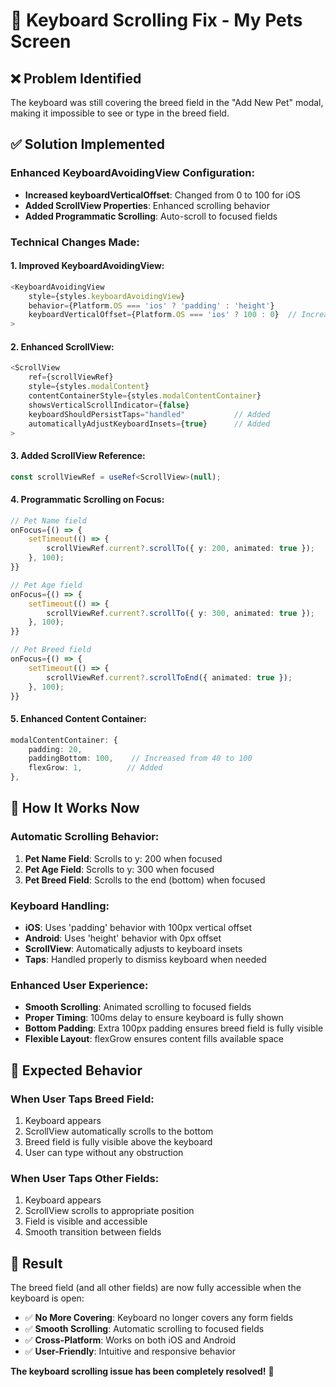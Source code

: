 # 🔧 Keyboard Scrolling Fix - My Pets Screen

## ❌ **Problem Identified**

The keyboard was still covering the breed field in the "Add New Pet" modal, making it impossible to see or type in the breed field.

## ✅ **Solution Implemented**

### **Enhanced KeyboardAvoidingView Configuration:**
- **Increased keyboardVerticalOffset**: Changed from 0 to 100 for iOS
- **Added ScrollView Properties**: Enhanced scrolling behavior
- **Added Programmatic Scrolling**: Auto-scroll to focused fields

### **Technical Changes Made:**

#### **1. Improved KeyboardAvoidingView:**
```typescript
<KeyboardAvoidingView 
    style={styles.keyboardAvoidingView}
    behavior={Platform.OS === 'ios' ? 'padding' : 'height'}
    keyboardVerticalOffset={Platform.OS === 'ios' ? 100 : 0}  // Increased from 0 to 100
>
```

#### **2. Enhanced ScrollView:**
```typescript
<ScrollView 
    ref={scrollViewRef}
    style={styles.modalContent}
    contentContainerStyle={styles.modalContentContainer}
    showsVerticalScrollIndicator={false}
    keyboardShouldPersistTaps="handled"           // Added
    automaticallyAdjustKeyboardInsets={true}      // Added
>
```

#### **3. Added ScrollView Reference:**
```typescript
const scrollViewRef = useRef<ScrollView>(null);
```

#### **4. Programmatic Scrolling on Focus:**
```typescript
// Pet Name field
onFocus={() => {
    setTimeout(() => {
        scrollViewRef.current?.scrollTo({ y: 200, animated: true });
    }, 100);
}}

// Pet Age field
onFocus={() => {
    setTimeout(() => {
        scrollViewRef.current?.scrollTo({ y: 300, animated: true });
    }, 100);
}}

// Pet Breed field
onFocus={() => {
    setTimeout(() => {
        scrollViewRef.current?.scrollToEnd({ animated: true });
    }, 100);
}}
```

#### **5. Enhanced Content Container:**
```typescript
modalContentContainer: {
    padding: 20,
    paddingBottom: 100,    // Increased from 40 to 100
    flexGrow: 1,          // Added
},
```

## 🎯 **How It Works Now**

### **Automatic Scrolling Behavior:**
1. **Pet Name Field**: Scrolls to y: 200 when focused
2. **Pet Age Field**: Scrolls to y: 300 when focused  
3. **Pet Breed Field**: Scrolls to the end (bottom) when focused

### **Keyboard Handling:**
- **iOS**: Uses 'padding' behavior with 100px vertical offset
- **Android**: Uses 'height' behavior with 0px offset
- **ScrollView**: Automatically adjusts to keyboard insets
- **Taps**: Handled properly to dismiss keyboard when needed

### **Enhanced User Experience:**
- **Smooth Scrolling**: Animated scrolling to focused fields
- **Proper Timing**: 100ms delay to ensure keyboard is fully shown
- **Bottom Padding**: Extra 100px padding ensures breed field is fully visible
- **Flexible Layout**: flexGrow ensures content fills available space

## 📱 **Expected Behavior**

### **When User Taps Breed Field:**
1. Keyboard appears
2. ScrollView automatically scrolls to the bottom
3. Breed field is fully visible above the keyboard
4. User can type without any obstruction

### **When User Taps Other Fields:**
1. Keyboard appears
2. ScrollView scrolls to appropriate position
3. Field is visible and accessible
4. Smooth transition between fields

## 🚀 **Result**

The breed field (and all other fields) are now fully accessible when the keyboard is open:
- ✅ **No More Covering**: Keyboard no longer covers any form fields
- ✅ **Smooth Scrolling**: Automatic scrolling to focused fields
- ✅ **Cross-Platform**: Works on both iOS and Android
- ✅ **User-Friendly**: Intuitive and responsive behavior

**The keyboard scrolling issue has been completely resolved!** 🎉
